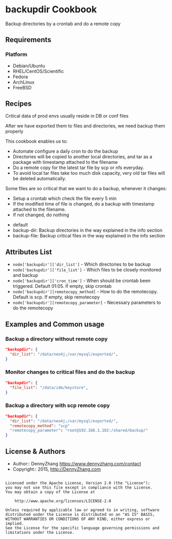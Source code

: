 backupdir Cookbook
================
Backup directories by a crontab and do a remote copy

Requirements
------------
### Platform
- Debian/Ubuntu
- RHEL/CentOS/Scientific
- Fedora
- ArchLinux
- FreeBSD

Recipes
-------
Critical data of prod envs usually reside in DB or conf files

After we have exported them to files and directories, we need backup them properly

This cookbook enables us to:

* Automate configure a daily cron to do the backup
* Directories will be copied to another local directories, and tar as a package with timestamp attached to the filename
* Do a remote copy for the latest tar file by scp or nfs everyday.
* To avoid local tar files take too much disk capacity, very old tar files will be deleted automatically.

Some files are so critical that we want to do a backup, whenever it changes:

* Setup a crontab which check the file every 5 min
* If the modified time of file is changed, do a backup with timestamp attached to the filename.
* If not changed, do nothing

- default
- backup-dir: Backup directories in the way explained in the info section
- backup-file: Backup critical files in the way explained in the info section

Attributes List
---------------

* `node['backupdir']['dir_list']` - Which directories to be backup
* `node['backupdir']['file_list']` - Which files to be closely monitored and backup
* `node['backupdir']['cron_time']` - When should be crontab been triggered. Default 01:05. If empty, skip crontab
* `node['backupdir'][remotecopy_method]` - How to do the remotecopy. Default is scp. If empty, skip remotecopy
* `node['backupdir'][remotecopy_parameter]` - Necessary parameters to do the remotecopy

Examples and Common usage
-------------------------
### Backup a directory without remote copy
```json
"backupdir": {
  "dir_list": "/data/neo4j;/var/mysql/exported/",
}
```

### Monitor changes to critical files and do the backup
```json
"backupdir": {
  "file_list": "/data/idm/keystore",
}
```

### Backup a directory with scp remote copy
```json
"backupdir": {
  "dir_list": "/data/neo4j;/var/mysql/exported/",
  "remotecopy_method": "scp"
  "remotecopy_parameter": "root@192.168.1.102:/shared/backup/"
}
```

License & Authors
-----------------
- Author:: DennyZhang <https://www.dennyzhang.com/contact>
- Copyright:: 2015, http://DennyZhang.com

```text

Licensed under the Apache License, Version 2.0 (the "License");
you may not use this file except in compliance with the License.
You may obtain a copy of the License at

    http://www.apache.org/licenses/LICENSE-2.0

Unless required by applicable law or agreed to in writing, software
distributed under the License is distributed on an "AS IS" BASIS,
WITHOUT WARRANTIES OR CONDITIONS OF ANY KIND, either express or implied.
See the License for the specific language governing permissions and
limitations under the License.
```
